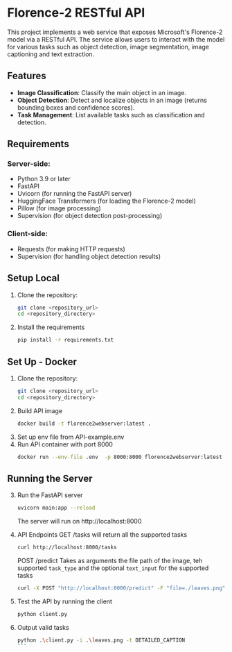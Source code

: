 # Florence-2 RESTful API

This project implements a web service that exposes Microsoft's Florence-2 model via a RESTful API. The service allows users to interact with the model for various tasks such as object detection, image segmentation, image captioning and text extraction.

## Features
- **Image Classification**: Classify the main object in an image.
- **Object Detection**: Detect and localize objects in an image (returns bounding boxes and confidence scores).
- **Task Management**: List available tasks such as classification and detection.

## Requirements

### Server-side:
- Python 3.9 or later
- FastAPI
- Uvicorn (for running the FastAPI server)
- HuggingFace Transformers (for loading the Florence-2 model)
- Pillow (for image processing)
- Supervision (for object detection post-processing)

### Client-side:
- Requests (for making HTTP requests)
- Supervision (for handling object detection results)


## Setup Local

1. Clone the repository:
   ```bash
   git clone <repository_url>
   cd <repository_directory>
    ```

2. Install the requirements
    ```bash
   pip install -r requirements.txt
    ```
## Set Up - Docker
1. Clone the repository:
   ```bash
   git clone <repository_url>
   cd <repository_directory>
    ```
2. Build API image
    ```bash
    docker build -t florence2webserver:latest .
    ```
3. Set up env file from API-example.env
4. Run API container with port 8000 
    ```bash
    docker run --env-file .env  -p 8000:8000 florence2webserver:latest
    ```
## Running the Server

3. Run the FastAPI server
    ```bash
   uvicorn main:app --reload
    ```
    The server will run on http://localhost:8000

4. API Endpoints
   GET /tasks will return all the supported tasks
    ```bash
   curl http://localhost:8000/tasks
    ```

   POST /predict Takes as arguments the file path of the image, teh supported ```task_type``` and the optional ```text_input``` for the supported tasks
    ```bash
   curl -X POST "http://localhost:8000/predict" -F "file=./leaves.png" -F "task_type=DETAILED_CAPTION" -F "text_input="
    ```

5. Test the API by running the client
    ```bash
   python client.py
    ```
6. Output valid tasks
    ````bash
    python .\client.py -i .\leaves.png -t DETAILED_CAPTION
    ```
